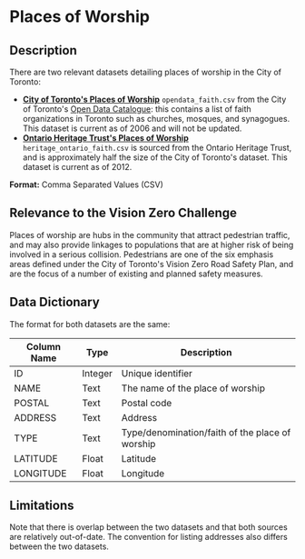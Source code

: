 # Places of Worship 

## Description
There are two relevant datasets detailing places of worship in the City of Toronto:
- [**City of Toronto's Places of Worship**](csv/opendata_faith.csv) `opendata_faith.csv` from the City of Toronto's [Open Data Catalogue](https://www.toronto.ca/city-government/data-research-maps/open-data/open-data-catalogue/#4b004922-424b-7860-9e06-2d4fd654daec): this contains a list of faith organizations in Toronto such as churches, mosques, and synagogues. This dataset is current as of 2006 and will not be updated. 
- [**Ontario Heritage Trust's Places of Worship**](csv/heritage_ontario_faith.csv) `heritage_ontario_faith.csv` is sourced from the Ontario Heritage Trust, and is approximately half the size of the City of Toronto's dataset. This dataset is current as of 2012. 

**Format:** Comma Separated Values (CSV)

## Relevance to the Vision Zero Challenge
Places of worship are hubs in the community that attract pedestrian traffic, and may also provide linkages to populations that are at higher risk of being involved in a serious collision. Pedestrians are one of the six emphasis areas defined under the City of Toronto's Vision Zero Road Safety Plan, and are the focus of a number of existing and planned safety measures.

## Data Dictionary

The format for both datasets are the same:

| Column Name | Type | Description |
|-------------|------|-------------|
ID|Integer| Unique identifier
NAME| Text| The name of the place of worship
POSTAL| Text| Postal code
ADDRESS| Text| Address 
TYPE| Text| Type/denomination/faith of the place of worship
LATITUDE|Float|Latitude
LONGITUDE|Float|Longitude

## Limitations
Note that there is overlap between the two datasets and that both sources are relatively out-of-date. The convention for listing addresses also differs between the two datasets.
